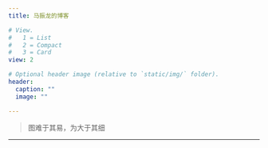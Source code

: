```yaml
---
title: 马振龙的博客

# View.
#   1 = List
#   2 = Compact
#   3 = Card
view: 2

# Optional header image (relative to `static/img/` folder).
header:
  caption: ""
  image: ""

---
```


> 图难于其易，为大于其细

---

<!-- ## _Table of Contents_ -->




<!-- - [New Post](newblog/) -->